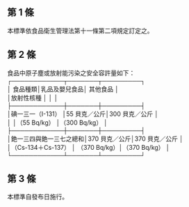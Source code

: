 第 1 條
-------
本標準依食品衛生管理法第十一條第二項規定訂定之。

第 2 條
-------
食品中原子塵或放射能污染之安全容許量如下：  
┌────────────┬───────┬─────────┐  
│                食品種類│乳品及嬰兒食品│    其他食品      │  
│放射性核種              │              │                  │  
├────────────┼───────┼─────────┤  
│碘一三一（I-131）       │55  貝克／公斤│300 貝克／公斤    │  
│                        │（55 Bq/kg）  │（300 Bq/kg）     │  
├────────────┼───────┼─────────┤  
│銫一三四與銫一三七之總和│370 貝克／公斤│370 貝克／公斤    │  
│（Cs-134＋Cs-137）      │ （370 Bq/kg）│（370 Bq/kg）     │  
└────────────┴───────┴─────────┘

第 3 條
-------
本標準自發布日施行。

